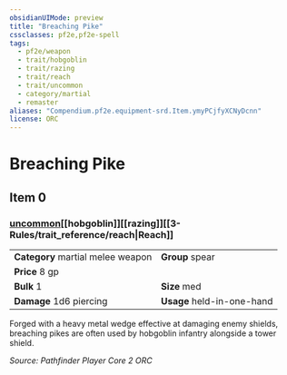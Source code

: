```yaml
---
obsidianUIMode: preview
title: "Breaching Pike"
cssclasses: pf2e,pf2e-spell
tags:
  - pf2e/weapon
  - trait/hobgoblin
  - trait/razing
  - trait/reach
  - trait/uncommon
  - category/martial
  - remaster
aliases: "Compendium.pf2e.equipment-srd.Item.ymyPCjfyXCNyDcnn"
license: ORC
---
```

# Breaching Pike
## Item 0
### [uncommon](uncommon.md "Uncommon Rarity Trait")[[hobgoblin]][[razing]][[3-Rules/trait_reference/reach|Reach]] 

|  |  |
| -- | -- |
| **Category** martial melee weapon | **Group** spear |
| **Price** 8 gp |  |
| **Bulk** 1 | **Size** med |
| **Damage** 1d6 piercing  | **Usage** held-in-one-hand |



Forged with a heavy metal wedge effective at damaging enemy shields, breaching pikes are often used by hobgoblin infantry alongside a tower shield.

*Source: Pathfinder Player Core 2*
*ORC*